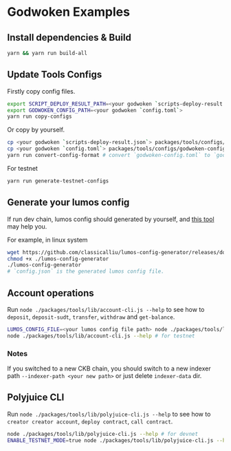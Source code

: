# Godwoken Examples

## Install dependencies & Build

```bash
yarn && yarn run build-all
```

## Update Tools Configs

Firstly copy config files.

```bash
export SCRIPT_DEPLOY_RESULT_PATH=<your godwoken `scripts-deploy-result.json`>
export GODWOKEN_CONFIG_PATH=<your godwoken `config.toml`>
yarn run copy-configs
```

Or copy by yourself.

```bash
cp <your godwoken `scripts-deploy-result.json`> packages/tools/configs/scripts-deploy-result.json
cp <your godwoken `config.toml`> packages/tools/configs/godwoken-config.toml
yarn run convert-config-format # convert `godwoken-config.toml` to `godwoken-config.json`
```

For testnet

```bash
yarn run generate-testnet-configs
```

## Generate your lumos config

If run dev chain, lumos config should generated by yourself, and [this tool](https://github.com/classicalliu/lumos-config-generator) may help you.

For example, in linux system
```bash
wget https://github.com/classicalliu/lumos-config-generator/releases/download/v0.1.1/lumos-config-generator-linux-amd64 -O lumos-config-generator
chmod +x ./lumos-config-generator
./lumos-config-generator
# `config.json` is the generated lumos config file.
```

## Account operations

Run `node ./packages/tools/lib/account-cli.js --help` to see how to `deposit`, `deposit-sudt`, `transfer`, `withdraw` and `get-balance`.

```bash
LUMOS_CONFIG_FILE=<your lumos config file path> node ./packages/tools/lib/account-cli.js --help # for devnet
node ./packages/tools/lib/account-cli.js --help # for testnet
```

### Notes

If you switched to a new CKB chain, you should switch to a new indexer path `--indexer-path <your new path>` or just delete `indexer-data` dir.

## Polyjuice CLI

Run `node ./packages/tools/lib/polyjuice-cli.js --help` to see how to `creator creator account`, `deploy contract`, `call contract`.

```bash
node ./packages/tools/lib/polyjuice-cli.js --help # for devnet
ENABLE_TESTNET_MODE=true node ./packages/tools/lib/polyjuice-cli.js --help # for testnet
```
